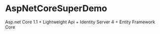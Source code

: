 # AspNetCoreSuperDemo
Asp.net Core 1.1 + Lightweight Api + Identity Server 4 + Entity Framework Core
